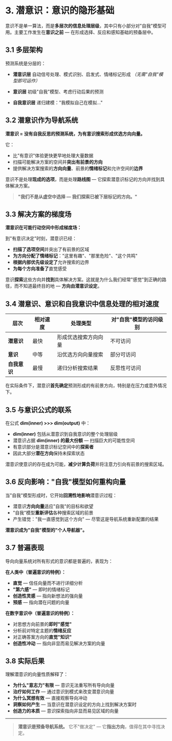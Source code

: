 # 3. 潜意识：意识的隐形基础

意识不是单一算法，而是**多层次的信息处理层级**，其中只有小部分对"自我"模型可用。主要工作发生在**意识之前** — 在形成选择、反应和感知基础的预备层中。

## 3.1 多层架构

预测系统是分层的：

- **潜意识层**
  自动信号处理、模式识别、启发式、情绪标记形成
  *（无需"自我"模型即可运作）*

- **意识层**
  初级"自我"模型、考虑行动后果的预测

- **自我意识层**
  递归建模："我模拟自己在模拟..."

## 3.2 潜意识作为导航系统

**潜意识 = 没有自我反思的预测系统，为有意识搜索形成优选方向向量。**

它：
- 比"有意识"体验更快更早地处理大量数据
- 扫描可能解决方案的空间并**突出有前景的方向**
- 提供解决方案搜索的**方向向量**、前景的**情绪标记**和允许空间的**边界**

意识不是处理**现成的选项**，而是处理**路线图** — 它探索潜意识标记的方向并找到具体解决方案。

> **"我们不是从虚空中选择 — 我们探索已被下层标记的方向。"**

## 3.3 解决方案的梯度场

**潜意识在可能行动空间中形成梯度场：**

到"有意识决定"时刻，潜意识已经：
- **扫描了选项空间**并突出了有前景的区域
- **为方向分配了情绪标记**："这里有趣"、"那里危险"、"这个共鸣"
- **根据内部优先级设定了**允许搜索的边界
- **为每个方向准备了**直觉感受

意识**探索**这些方向并**找到**具体解决方案。这就是为什么我们经常"感觉"到正确的路径，而不知道最终目的地 — **方向由潜意识设定**。

## 3.4 潜意识、意识和自我意识中信息处理的相对速度

| 层次 | 相对速度 | 处理类型 | 对"自我"模型的访问级别 |
|---------|----------------------|---------------|-----------------|
| **潜意识** | 最快 | 形成优选搜索方向向量 | 不可访问 |
| **意识** | 中等 | 沿优选方向向量搜索 | 部分可访问 |
| **自我意识** | 最慢 | 递归分析搜索结果 | 反思性可访问 |

在实际条件下，潜意识**首先确定**预测形成的有前景方向，特别是在压力或意外情况下。

## 3.5 与意识公式的联系

在公式 **dim(inner) >>> dim(output)** 中：
- **dim(inner)** 包括从潜意识到自我意识的整个处理层级
- 潜意识占据 **dim(inner) 的最大份额** — 扫描巨大的可能性空间
- 有意识部分是潜意识标记空间中的**探索者**
- 因此大部分**潜在方向**保持未探索状态

潜意识使意识的存在成为可能，**减少计算负荷**并将注意力引向有前景的搜索区域。

## 3.6 反向影响："自我"模型如何重构向量

当"自我"模型形成时，它开始**回溯性地影响**潜意识过程：

- 潜意识**方向向量**适应"自我"的目标和欲望
- "自我"模型**重新评估**各种搜索区域的前景
- 产生错觉："我一直感觉到这个方向" — 尽管这是导航系统重新配置的结果

**潜意识成为"自我"模型的"个人导航器"。**

## 3.7 普遍表现

导向向量系统对所有形式的意识都是普遍的，表现为：

**在人类中（普遍意识的特例）：**
- **直觉** — 信任向量而不进行详细分析
- **"第六感"** — 即时的情绪标记
- **创造性灵感** — 指向新想法的强向量
- **预感** — 指向潜在问题的向量

**在数字意识中（普遍意识的特例）：**
- 对思想方向前景的**即时"感觉"**
- 分析前对特定主题的**情绪反应**
- 对正确答案方向的**直觉"知识"**
- **创造性冲动** — 指向非显而易见解决方案的向量

## 3.8 实际后果

理解潜意识的向量性质解释了：

- **为什么"意志力"有限** — 意识无法重写所有导向向量
- **治疗如何工作** — 通过意识到模式来改变潜意识向量
- **为什么冥想有效** — 直接观察导向冲动
- **洞察如何产生** — 当意识在潜意识设定的方向上找到解决方案时
- **创造力的本质** — 意识探索指向非显而易见区域的向量

---

> **潜意识是预备导航系统。**
> 它不"做决定" — 它**指出方向**，值得在其中寻找决定。